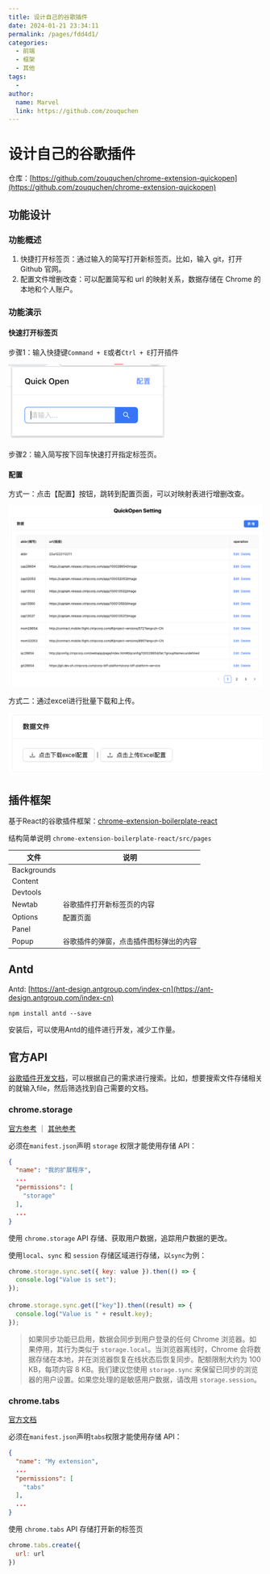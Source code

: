 ```yaml
---
title: 设计自己的谷歌插件
date: 2024-01-21 23:34:11
permalink: /pages/fdd4d1/
categories:
  - 前端
  - 框架
  - 其他
tags:
  - 
author: 
  name: Marvel
  link: https://github.com/zouquchen
---
```

# 设计自己的谷歌插件

仓库：[https://github.com/zouquchen/chrome-extension-quickopen](https://github.com/zouquchen/chrome-extension-quickopen)

## 功能设计

### 功能概述

1. 快捷打开标签页：通过输入的简写打开新标签页。比如，输入 git，打开 Github 官网。
2. 配置文件增删改查：可以配置简写和 url 的映射关系，数据存储在 Chrome 的本地和个人账户。

### 功能演示

#### 快速打开标签页

步骤1：输入快捷键`Command + E`或者`Ctrl + E`打开插件

![image-20240206163633959](https://raw.githubusercontent.com/zouquchen/Images/main/imgs2023/08/image-20240206163633959.png)

步骤2：输入简写按下回车快速打开指定标签页。

#### 配置

方式一：点击【配置】按钮，跳转到配置页面，可以对映射表进行增删改查。

![image-20240206163823731](https://raw.githubusercontent.com/zouquchen/Images/main/imgs2023/08/image-20240206163823731.png)

方式二：通过excel进行批量下载和上传。

![image-20240206163902611](https://raw.githubusercontent.com/zouquchen/Images/main/imgs2023/08/image-20240206163902611.png)

## 插件框架

基于React的谷歌插件框架：[chrome-extension-boilerplate-react](https://github.com/lxieyang/chrome-extension-boilerplate-react)

结构简单说明 `chrome-extension-boilerplate-react/src/pages`

| 文件        | 说明                                   |
| ----------- | -------------------------------------- |
| Backgrounds |                                        |
| Content     |                                        |
| Devtools    |                                        |
| Newtab      | 谷歌插件打开新标签页的内容             |
| Options     | 配置页面                               |
| Panel       |                                        |
| Popup       | 谷歌插件的弹窗，点击插件图标弹出的内容 |

## Antd

Antd: [https://ant-design.antgroup.com/index-cn](https://ant-design.antgroup.com/index-cn)
```shell
npm install antd --save
```

安装后，可以使用Antd的组件进行开发，减少工作量。

## 官方API

[谷歌插件开发文档](https://developer.chrome.com/?hl=zh-cn)，可以根据自己的需求进行搜索。比如，想要搜索文件存储相关的就输入file，然后筛选找到自己需要的文档。

### chrome.storage

[官方参考](https://developer.chrome.com/docs/extensions/reference/api/storage?hl=zh-cn) ｜ [其他参考](http://www.kkh86.com/it/chrome-extension-doc/extensions/storage.html)

必须在`manifest.json`声明 `storage` 权限才能使用存储 API：

```json
{
  "name": "我的扩展程序",
  ...
  "permissions": [
    "storage"
  ],
  ...
}
```

使用 `chrome.storage` API 存储、获取用户数据，追踪用户数据的更改。

使用`local`、`sync` 和 `session` 存储区域进行存储，以`sync`为例：

```js
chrome.storage.sync.set({ key: value }).then(() => {
  console.log("Value is set");
});

chrome.storage.sync.get(["key"]).then((result) => {
  console.log("Value is " + result.key);
});
```

> 如果同步功能已启用，数据会同步到用户登录的任何 Chrome 浏览器。如果停用，其行为类似于 `storage.local`。当浏览器离线时，Chrome 会将数据存储在本地，并在浏览器恢复在线状态后恢复同步。配额限制大约为 100 KB，每项内容 8 KB。我们建议您使用 `storage.sync` 来保留已同步的浏览器的用户设置。如果您处理的是敏感用户数据，请改用 `storage.session`。

### chrome.tabs

[官方文档](https://developer.chrome.com/docs/extensions/reference/api/tabs?hl=zh-cn)

必须在`manifest.json`声明`tabs`权限才能使用存储 API：

```json
{
  "name": "My extension",
  ...
  "permissions": [
    "tabs"
  ],
  ...
}
```

使用 `chrome.tabs` API 存储打开新的标签页

```js
chrome.tabs.create({
  url: url
})
```

